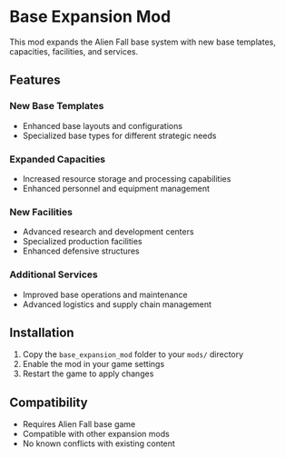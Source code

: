 # Base Expansion Mod

This mod expands the Alien Fall base system with new base templates, capacities, facilities, and services.

## Features

### New Base Templates
- Enhanced base layouts and configurations
- Specialized base types for different strategic needs

### Expanded Capacities
- Increased resource storage and processing capabilities
- Enhanced personnel and equipment management

### New Facilities
- Advanced research and development centers
- Specialized production facilities
- Enhanced defensive structures

### Additional Services
- Improved base operations and maintenance
- Advanced logistics and supply chain management

## Installation

1. Copy the `base_expansion_mod` folder to your `mods/` directory
2. Enable the mod in your game settings
3. Restart the game to apply changes

## Compatibility

- Requires Alien Fall base game
- Compatible with other expansion mods
- No known conflicts with existing content